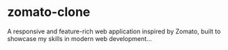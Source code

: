 # zomato-clone
A responsive and feature-rich web application inspired by Zomato, built to showcase my skills in modern web development...  
